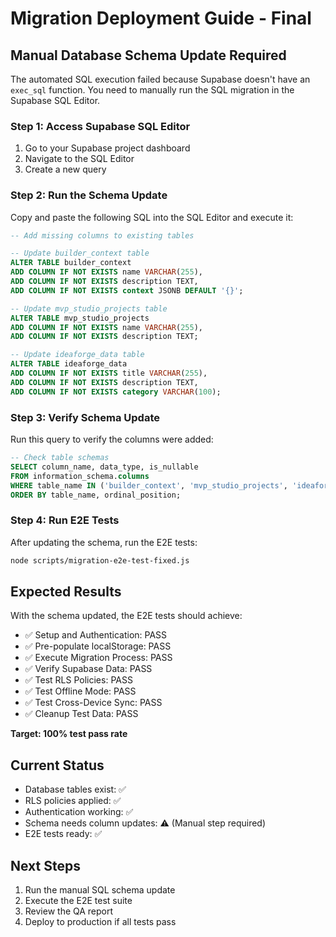# Migration Deployment Guide - Final

## Manual Database Schema Update Required

The automated SQL execution failed because Supabase doesn't have an `exec_sql` function. You need to manually run the SQL migration in the Supabase SQL Editor.

### Step 1: Access Supabase SQL Editor

1. Go to your Supabase project dashboard
2. Navigate to the SQL Editor
3. Create a new query

### Step 2: Run the Schema Update

Copy and paste the following SQL into the SQL Editor and execute it:

```sql
-- Add missing columns to existing tables

-- Update builder_context table
ALTER TABLE builder_context 
ADD COLUMN IF NOT EXISTS name VARCHAR(255),
ADD COLUMN IF NOT EXISTS description TEXT,
ADD COLUMN IF NOT EXISTS context JSONB DEFAULT '{}';

-- Update mvp_studio_projects table  
ALTER TABLE mvp_studio_projects
ADD COLUMN IF NOT EXISTS name VARCHAR(255),
ADD COLUMN IF NOT EXISTS description TEXT;

-- Update ideaforge_data table
ALTER TABLE ideaforge_data
ADD COLUMN IF NOT EXISTS title VARCHAR(255),
ADD COLUMN IF NOT EXISTS description TEXT,
ADD COLUMN IF NOT EXISTS category VARCHAR(100);
```

### Step 3: Verify Schema Update

Run this query to verify the columns were added:

```sql
-- Check table schemas
SELECT column_name, data_type, is_nullable 
FROM information_schema.columns 
WHERE table_name IN ('builder_context', 'mvp_studio_projects', 'ideaforge_data')
ORDER BY table_name, ordinal_position;
```

### Step 4: Run E2E Tests

After updating the schema, run the E2E tests:

```bash
node scripts/migration-e2e-test-fixed.js
```

## Expected Results

With the schema updated, the E2E tests should achieve:
- ✅ Setup and Authentication: PASS
- ✅ Pre-populate localStorage: PASS  
- ✅ Execute Migration Process: PASS
- ✅ Verify Supabase Data: PASS
- ✅ Test RLS Policies: PASS
- ✅ Test Offline Mode: PASS
- ✅ Test Cross-Device Sync: PASS
- ✅ Cleanup Test Data: PASS

**Target: 100% test pass rate**

## Current Status

- Database tables exist: ✅
- RLS policies applied: ✅
- Authentication working: ✅
- Schema needs column updates: ⚠️ (Manual step required)
- E2E tests ready: ✅

## Next Steps

1. Run the manual SQL schema update
2. Execute the E2E test suite
3. Review the QA report
4. Deploy to production if all tests pass
